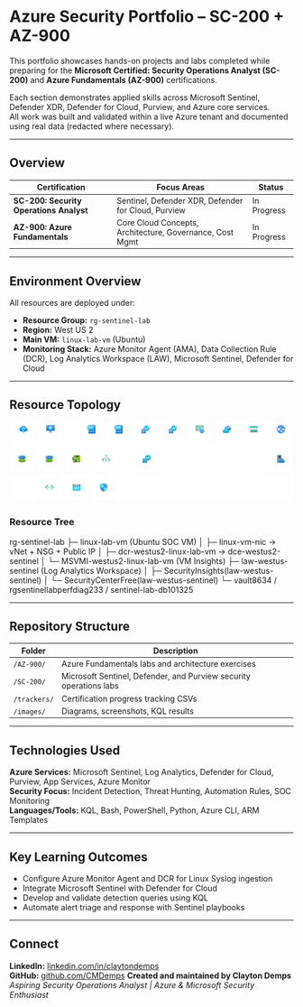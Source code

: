# Azure Security Portfolio – SC-200 + AZ-900

This portfolio showcases hands-on projects and labs completed while preparing for the **Microsoft Certified: Security Operations Analyst (SC-200)** and **Azure Fundamentals (AZ-900)** certifications.

Each section demonstrates applied skills across Microsoft Sentinel, Defender XDR, Defender for Cloud, Purview, and Azure core services.  
All work was built and validated within a live Azure tenant and documented using real data (redacted where necessary).

---

## Overview

| Certification | Focus Areas | Status |
|----------------|-------------|---------|
| **SC-200: Security Operations Analyst** | Sentinel, Defender XDR, Defender for Cloud, Purview | In Progress |
| **AZ-900: Azure Fundamentals** | Core Cloud Concepts, Architecture, Governance, Cost Mgmt | In Progress |

---

## Environment Overview
All resources are deployed under:
- **Resource Group:** `rg-sentinel-lab`
- **Region:** West US 2
- **Main VM:** `linux-lab-vm` (Ubuntu)
- **Monitoring Stack:** Azure Monitor Agent (AMA), Data Collection Rule (DCR), Log Analytics Workspace (LAW), Microsoft Sentinel, Defender for Cloud

---

## Resource Topology
![Azure SOC Topology](images/topology.png)

### Resource Tree
rg-sentinel-lab
├─ linux-lab-vm (Ubuntu SOC VM)
│ ├─ linux-vm-nic → vNet + NSG + Public IP
│ ├─ dcr-westus2-linux-lab-vm → dce-westus2-sentinel
│ └─ MSVMI-westus2-linux-lab-vm (VM Insights)
├─ law-westus-sentinel (Log Analytics Workspace)
│ ├─ SecurityInsights(law-westus-sentinel)
│ └─ SecurityCenterFree(law-westus-sentinel)
└─ vault8634 / rgsentinellabperfdiag233 / sentinel-lab-db101325

---

## Repository Structure

| Folder | Description |
|--------|-------------|
| `/AZ-900/` | Azure Fundamentals labs and architecture exercises |
| `/SC-200/` | Microsoft Sentinel, Defender, and Purview security operations labs |
| `/trackers/` | Certification progress tracking CSVs |
| `/images/` | Diagrams, screenshots, KQL results |

---

## Technologies Used
**Azure Services:** Microsoft Sentinel, Log Analytics, Defender for Cloud, Purview, App Services, Azure Monitor  
**Security Focus:** Incident Detection, Threat Hunting, Automation Rules, SOC Monitoring  
**Languages/Tools:** KQL, Bash, PowerShell, Python, Azure CLI, ARM Templates  

---

## Key Learning Outcomes
- Configure Azure Monitor Agent and DCR for Linux Syslog ingestion  
- Integrate Microsoft Sentinel with Defender for Cloud  
- Develop and validate detection queries using KQL  
- Automate alert triage and response with Sentinel playbooks  

---

## Connect
**LinkedIn:** [linkedin.com/in/claytondemps](https://linkedin.com/in/claytondemps)  
**GitHub:** [github.com/CMDemps](https://github.com/CMDemps)
**Created and maintained by Clayton Demps**  
*Aspiring Security Operations Analyst | Azure & Microsoft Security Enthusiast*
